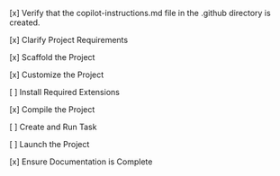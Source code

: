  [x] Verify that the copilot-instructions.md file in the .github directory is created.

 [x] Clarify Project Requirements

 [x] Scaffold the Project

 [x] Customize the Project

 [ ] Install Required Extensions

 [x] Compile the Project

 [ ] Create and Run Task

 [ ] Launch the Project

 [x] Ensure Documentation is Complete

